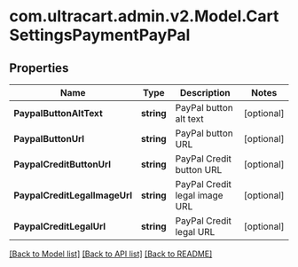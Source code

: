 # com.ultracart.admin.v2.Model.CartSettingsPaymentPayPal
## Properties

Name | Type | Description | Notes
------------ | ------------- | ------------- | -------------
**PaypalButtonAltText** | **string** | PayPal button alt text | [optional] 
**PaypalButtonUrl** | **string** | PayPal button URL | [optional] 
**PaypalCreditButtonUrl** | **string** | PayPal Credit button URL | [optional] 
**PaypalCreditLegalImageUrl** | **string** | PayPal Credit legal image URL | [optional] 
**PaypalCreditLegalUrl** | **string** | PayPal Credit legal URL | [optional] 


[[Back to Model list]](../README.md#documentation-for-models) [[Back to API list]](../README.md#documentation-for-api-endpoints) [[Back to README]](../README.md)

